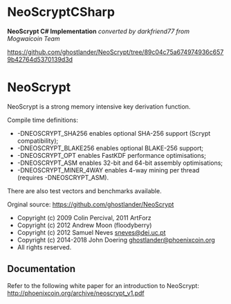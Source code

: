 # NeoScryptCSharp

**NeoScrypt C# Implementation**
*converted by darkfriend77 from Mogwaicoin Team*

https://github.com/ghostlander/NeoScrypt/tree/89c04c75a674974936c6579b42764d5370139d3d

NeoScrypt
=========

NeoScrypt is a strong memory intensive key derivation function.

Compile time definitions:
 - -DNEOSCRYPT_SHA256 enables optional SHA-256 support (Scrypt compatibility);
 - -DNEOSCRYPT_BLAKE256 enables optional BLAKE-256 support;
 - -DNEOSCRYPT_OPT enables FastKDF performance optimisations;
 - -DNEOSCRYPT_ASM enables 32-bit and 64-bit assembly optimisations;
 - -DNEOSCRYPT_MINER_4WAY enables 4-way mining per thread (requires -DNEOSCRYPT_ASM).

There are also test vectors and benchmarks available.

Orginal source: https://github.com/ghostlander/NeoScrypt

- Copyright (c) 2009 Colin Percival, 2011 ArtForz
- Copyright (c) 2012 Andrew Moon (floodyberry)
- Copyright (c) 2012 Samuel Neves <sneves@dei.uc.pt>
- Copyright (c) 2014-2018 John Doering <ghostlander@phoenixcoin.org>
- All rights reserved.

Documentation
-------------

Refer to the following white paper for an introduction to NeoScrypt:
http://phoenixcoin.org/archive/neoscrypt_v1.pdf
